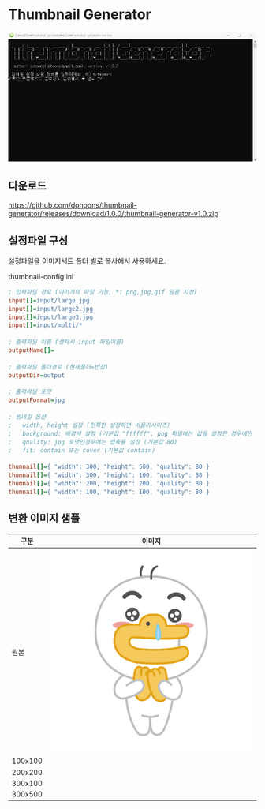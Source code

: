 # Thumbnail Generator

<img src="demo/demo.gif" alt="demo">

## 다운로드
https://github.com/dohoons/thumbnail-generator/releases/download/1.0.0/thumbnail-generator-v1.0.zip

## 설정파일 구성
설정파일을 이미지세트 폴더 별로 복사해서 사용하세요.

thumbnail-config.ini
```ini
; 입력파일 경로 (여러개의 파일 가능, *: png,jpg,gif 일괄 지정)
input[]=input/large.jpg
input[]=input/large2.jpg
input[]=input/large3.jpg
input[]=input/multi/*

; 출력파일 이름 (생략시 input 파일이름)
outputName[]=

; 출력파일 폴더경로 (현재폴더=빈값)
outputDir=output

; 출력파일 포맷
outputFormat=jpg

; 썸네일 옵션
;   width, height 설정 (한쪽만 설정하면 비율리사이즈)
;   background: 배경색 설정 (기본값 "ffffff", png 파일에는 값을 설정한 경우에만 적용됨)
;   quality: jpg 포맷인경우에는 압축률 설정 (기본값 80)
;   fit: contain 또는 cover (기본값 contain)

thumnail[]={ "width": 300, "height": 500, "quality": 80 }
thumnail[]={ "width": 300, "height": 100, "quality": 80 }
thumnail[]={ "width": 200, "height": 200, "quality": 80 }
thumnail[]={ "width": 100, "height": 100, "quality": 80 }
```

## 변환 이미지 샘플
| 구분 | 이미지 |
| --- | --- |
| 원본 | <img src="input/large.jpg" alt="원본"> |
| 100x100 | <img src="demo/large-100x100.jpg" alt=""> |
| 200x200 | <img src="demo/large-200x200.jpg" alt=""> |
| 300x100 | <img src="demo/large-300x100.jpg" alt=""> |
| 300x500 | <img src="demo/large-300x500.jpg" alt=""> |